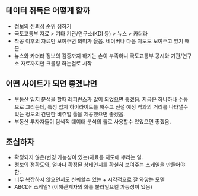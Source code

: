 ## 데이터 취득은 어떻게 할까
- 정보의 신뢰성 순위 정하기
- 국토교통부 자료 > 기타 기관/연구소(KDI 등) > 뉴스 > 카더라
- 착공 이후의 자료만 보여주면 의미가 읎음. 네이버나 다음 지도도 보여주고 있기 때문.
- 뉴스와 카더라 정보의 검증까지 하기는 손이 부족하니 국토교통부 공시와 기관/연구소 자료까지만 크롤링 하는걸로 시작
## 어떤 사이트가 되면 좋겠냐면
- 부동산 입지 분석을 할때 레퍼런스가 많이 되었으면 좋겠음. 지금은 하나하나 수동으로 그리는데, 특정 입지 하이라이트를 해주고 신설 예정 역과의 거리를 나타낼수 있는 정도의 간단한 비쥬얼 툴을 제공했으면 좋겠음.
- 부동산 투자자들이 탐색적 데이터 분석의 툴로 사용할수 있었으면 좋겠음.
## 조심하자
- 확정되지 않은(변경 가능성이 있는)자료를 지도에 뿌리는 일. 
- 정보의 정확도와, 얼마나 확정된 상태인지를 확실히 보여주는 스케일을 만들어야 함.
- 너무 복잡하지 않으면서도 신뢰할수 있는 + 시각적으로 잘 와닿는 모델
- ABCDF 스케일? (이해관계자의 화를 불러일으킬 가능성이 있음)
